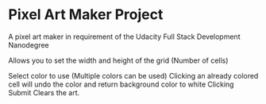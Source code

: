 # Pixel Art Maker Project

A pixel art maker in requirement of the Udacity Full Stack Development Nanodegree


Allows you to set the width and height of the grid (Number of cells)

Select color to use (Multiple colors can be used)
Clicking an already colored cell will undo the color and return background color to white
Clicking Submit Clears the art.
